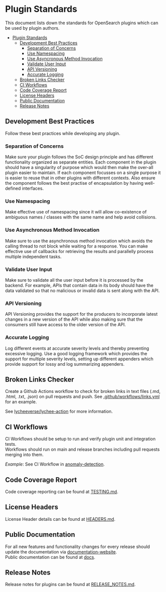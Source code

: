 # Plugin Standards

This document lists down the standards for OpenSearch plugins which can be used by plugin authors.

- [Plugin Standards](#plugin-standards)
  - [Development Best Practices](#development-best-practices)
    - [Separation of Concerns](#separation-of-concerns)
    - [Use Namespacing](#use-namespacing)
    - [Use Asyncronous Method Invocation](#use-asynchronous-method-invocation)
    - [Validate User Input](#validate-user-input)
    - [API Versioning](#api-versioning)
    - [Accurate Logging](#accurate-logging)
  - [Broken Links Checker](#broken-links-checker)
  - [CI Workflows](#ci-workflows)
  - [Code Coverage Report](#code-coverage-report)
  - [License Headers](#license-headers)
  - [Public Documentation](#public-documentation)
  - [Release Notes](#release-notes)  

## Development Best Practices

Follow these best practices while developing any plugin.

### Separation of Concerns

Make sure your plugin follows the SoC design principle and has different functionality organized as separate entities. Each component in the plugin should have a singularity of purpose which would then make the over-all plugin easier to maintain. If each component focusses on a single purpose it is easier to reuse that in other plugins with different contexts. Also ensure the component follows the best practise of encapsulation by having well-defined interfaces.

### Use Namespacing

Make effective use of namespacing since it will allow co-existence of ambiguous names / classes with the same name and help avoid collisions.

### Use Asynchronous Method Invocation

Make sure to use the asynchronous method invocation which avoids the calling thread to not block while waiting for a response. You can make effective use of callbacks for retrieving the results and parallelly process multiple independent tasks.

### Validate User Input

Make sure to validate all the user input before it is processed by the backend. For example, APIs that contain data in its body should have the data validated so that no malicious or invalid data is sent along with the API.

### API Versioning

API Versioning provides the support for the producers to incorporate latest changes in a new version of the API while also making sure that the consumers still have access to the older version of the API.  

### Accurate Logging

Log different events at accurate severity levels and thereby preventing excessive logging. Use a good logging framework which provides the support for multiple severity levels, setting up different appenders which provide support for lossy and log summarizing appenders.

## Broken Links Checker

Create a Github Actions workflow to check for broken links in text files (.md, .html, .txt, .json) on pull requests and push. See [.github/workflows/links.yml](.github/workflows/links.yml) for an example.

See [lycheeverse/lychee-action](https://github.com/lycheeverse/lychee-action) for more information.

## CI Workflows

CI Workflows should be setup to run and verify plugin unit and integration tests.  
Workflows should run on main and release branches including pull requests merging into them.

_Example_: See CI Workflow in [anomaly-detection](https://github.com/opensearch-project/anomaly-detection/blob/main/.github/workflows/CI.yml). 

## Code Coverage Report

Code coverage reporting can be found at [TESTING.md](TESTING.md#code-coverage-reporting).

## License Headers

License Header details can be found at [HEADERS.md](HEADERS.md).

## Public Documentation

For all new features and functionality changes for every release should update the documentation via [documentation-website](https://github.com/opensearch-project/documentation-website).  
Public documentation can be found at [docs](https://opensearch.org/docs/).

## Release Notes

Release notes for plugins can be found at [RELEASE_NOTES.md](RELEASE_NOTES.md).
